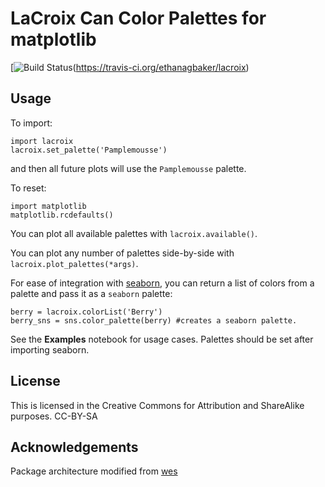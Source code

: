 **LaCroix Can Color Palettes for matplotlib**
====================================================================

[![Build Status](https://travis-ci.org/ethanagbaker/LaCroix.svg?branch=master)(https://travis-ci.org/ethanagbaker/lacroix)

Usage
-----

To import:
```
import lacroix
lacroix.set_palette('Pamplemousse')
```
and then all future plots will use the `Pamplemousse` palette.

To reset:

```
import matplotlib
matplotlib.rcdefaults()
```

You can plot all available palettes with `lacroix.available()`.

You can plot any number of palettes side-by-side with `lacroix.plot_palettes(*args)`.

For ease of integration with [seaborn](https://seaborn.pydata.org/index.html), you can return a list of colors from a palette and pass it as a `seaborn` palette:
```
berry = lacroix.colorList('Berry')
berry_sns = sns.color_palette(berry) #creates a seaborn palette.
```

See the **Examples** notebook for usage cases. Palettes should be set after importing seaborn.

License
--------

This is licensed in the Creative Commons for Attribution and ShareAlike
purposes.
CC-BY-SA

Acknowledgements
--------
Package architecture modified from [wes](https://github.com/ljwolf/wampl)
